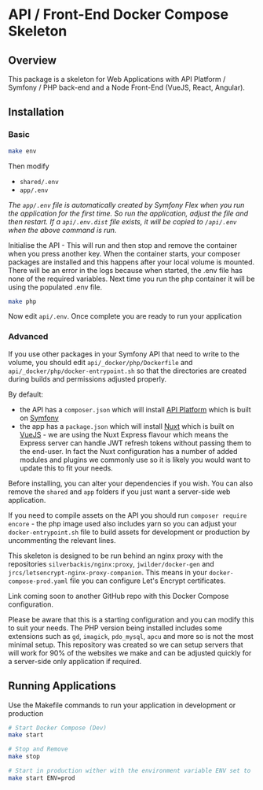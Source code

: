 # API / Front-End Docker Compose Skeleton

## Overview
This package is a skeleton for Web Applications with API Platform / Symfony / PHP back-end and a Node Front-End (VueJS, React, Angular).

## Installation
### Basic
```bash
make env
```
Then modify
- `shared/.env`
- `app/.env`

_The `app/.env` file is automatically created by Symfony Flex when you run the application for the first time. So run the application, adjust the file and then restart. If a `api/.env.dist` file exists, it will be copied to `/api/.env` when the above command is run._

Initialise the API - This will run and then stop and remove the container when you press another key. When the container starts, your composer packages are installed and this happens after your local volume is mounted. There will be an error in the logs because when started, the .env file has none of the required variables. Next time you run the php container it will be using the populated .env file.
```bash
make php
```

Now edit `api/.env`. Once complete you are ready to run your application

### Advanced
If you use other packages in your Symfony API that need to write to the volume, you should edit `api/_docker/php/Dockerfile` and `api/_docker/php/docker-entrypoint.sh` so that the directories are created during builds and permissions adjusted properly.

By default:
- the API has a `composer.json` which will install [API Platform](https://api-platform.com) which is built on [Symfony](https://symfony.com/)
- the app has a `package.json` which will install [Nuxt](https://nuxtjs.org/) which is built on [VueJS](https://vuejs.org/) - we are using the Nuxt Express flavour which means the Express server can handle JWT refresh tokens without passing them to the end-user. In fact the Nuxt configuration has a number of added modules and plugins we commonly use so it is likely you would want to update this to fit your needs.

Before installing, you can alter your dependencies if you wish. You can also remove the `shared` and `app` folders if you just want a server-side web application.

If you need to compile assets on the API you should run `composer require encore` - the php image used also includes yarn so you can adjust your `docker-entrypoint.sh` file to build assets for development or production by uncommenting the relevant lines.

This skeleton is designed to be run behind an nginx proxy with the repositories `silverbackis/nginx:proxy`, `jwilder/docker-gen` and `jrcs/letsencrypt-nginx-proxy-companion`. This means in your `docker-compose-prod.yaml` file you can configure Let's Encrypt certificates.

Link coming soon to another GitHub repo with this Docker Compose configuration.

Please be aware that this is a starting configuration and you can modify this to suit your needs. The PHP version being installed includes some extensions such as `gd`, `imagick`, `pdo_mysql`, `apcu` and more so is not the most minimal setup. This repository was created so we can setup servers that will work for 90% of the websites we make and can be adjusted quickly for a server-side only application if required.

## Running Applications
Use the Makefile commands to run your application in development or production
```bash
# Start Docker Compose (Dev)
make start

# Stop and Remove
make stop

# Start in production wither with the environment variable ENV set to 'prod' or
make start ENV=prod
```
